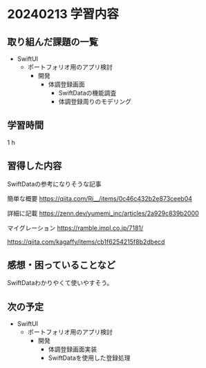 # 20240213 学習内容

## 取り組んだ課題の一覧

- SwiftUI
  - ポートフォリオ用のアプリ検討
    - 開発
      - 体調登録画面
        - SwiftDataの機能調査
        - 体調登録周りのモデリング

## 学習時間

1 h

## 習得した内容

SwiftDataの参考になりそうな記事

簡単な概要
<https://qiita.com/Ri__/items/0c46c432b2e873ceeb04>

詳細に記載
<https://zenn.dev/yumemi_inc/articles/2a929c839b2000>

マイグレーション
<https://ramble.impl.co.jp/7181/>

<https://qiita.com/kagaffy/items/cb1f6254215f8b2dbecd>

## 感想・困っていることなど

SwiftDataわかりやくて使いやすそう。

## 次の予定

- SwiftUI
  - ポートフォリオ用のアプリ検討
    - 開発
      - 体調登録画面実装
      - SwiftDataを使用した登録処理
